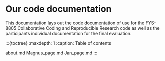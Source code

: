# Our code documentation

This documentation lays out the code documentation of use for the FYS-8805 Collaborative Coding and Reproducible Research code as well as the participants individual documentation for the final evaluation. 

:::{toctree}
:maxdepth: 1
:caption: Table of contents

about.md
Magnus_page.md
Jan_page.md
:::


